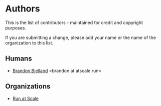 # Authors

This is the list of contributors - maintained for credit and copyright purposes.

If you are submitting a change, please add your name or the name of the organization to this list.

## Humans

* [Brandon Bjelland](https://github.com/brandonjbjelland) \<brandon at atscale.run\>

## Organizations

* [Run at Scale](https://github.com/run-at-scale)
